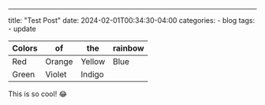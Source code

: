 ---
title: "Test Post"
date: 2024-02-01T00:34:30-04:00
categories:
	- blog
tags:
	- update

| **Colors** | **of** | **the** | **rainbow** |
| ---------- | ------ | ------- | ----------- |
|    Red     | Orange | Yellow  |    Blue     |
|   Green    | Violet | Indigo  |             |


This is so cool! :joy: 

